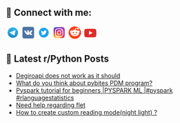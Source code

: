 ## 🔎 Connect with me:
[<img src="https://github.com/bullbesh/bullbesh/blob/main/images/Telegram.png" width="32" height="32" />](https://t.me/bullbesh)
[<img src="https://github.com/bullbesh/bullbesh/blob/main/images/VK.png" width="32" height="32" />](https://vk.com/bullbesh)
[<img src="https://github.com/bullbesh/bullbesh/blob/main/images/Twitter.png" width="32" height="32" />](https://twitter.com/bullbesh1)
[<img src="https://github.com/bullbesh/bullbesh/blob/main/images/Instagram.png" width="32" height="32" />](https://www.instagram.com/bullbesh)
[<img src="https://github.com/bullbesh/bullbesh/blob/main/images/Reddit.png" width="32" height="32" />](https://www.reddit.com/user/bullbesh)
[<img src="https://github.com/bullbesh/bullbesh/blob/main/images/YouTube.png" width="32" height="32" />](https://www.youtube.com/channel/UCtfjRs6uzgq5mfm8S06WTcg)

## 📕 Latest r/Python Posts
<!-- BLOG-POST-LIST:START -->
- [Degiroapi does not work as it should](https://www.reddit.com/r/Python/comments/15ogvbm/degiroapi_does_not_work_as_it_should/)
- [What do you think about pybites PDM program?](https://www.reddit.com/r/Python/comments/15ogtq0/what_do_you_think_about_pybites_pdm_program/)
- [Pyspark tutorial for beginners |PYSPARK ML |#pyspark #rlanguagestatistics](https://www.reddit.com/r/Python/comments/15ogh6g/pyspark_tutorial_for_beginners_pyspark_ml_pyspark/)
- [Need help regarding flet](https://www.reddit.com/r/Python/comments/15oge4m/need_help_regarding_flet/)
- [How to create custom reading mode&lpar;night light&rpar; ?](https://www.reddit.com/r/Python/comments/15og0kr/how_to_create_custom_reading_modenight_light/)
<!-- BLOG-POST-LIST:END -->

